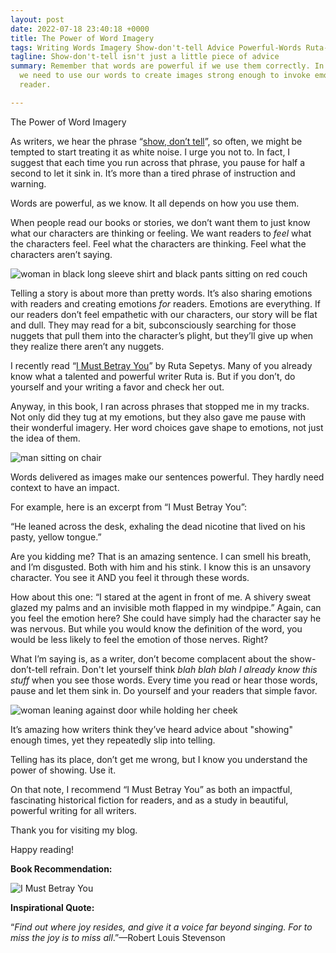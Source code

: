 ```yaml
---
layout: post
date: 2022-07-18 23:40:18 +0000
title: The Power of Word Imagery
tags: Writing Words Imagery Show-don't-tell Advice Powerful-Words Ruta-Sepetys
tagline: Show-don't-tell isn't just a little piece of advice
summary: Remember that words are powerful if we use them correctly. In writing stories,
  we need to use our words to create images strong enough to invoke emotions in the
  reader.

---
```

The Power of Word Imagery

As writers, we hear the phrase “[show, don’t tell](https://self-publishingschool.com/show-dont-tell-writing/ "show, don't tell")”, so often, we might be tempted to start treating it as white noise. I urge you not to. In fact, I suggest that each time you run across that phrase, you pause for half a second to let it sink in. It’s more than a tired phrase of instruction and warning.

Words are powerful, as we know. It all depends on how you use them.

When people read our books or stories, we don’t want them to just know what our characters are thinking or feeling. We want readers to _feel_ what the characters feel. Feel what the characters are thinking. Feel what the characters aren’t saying.

![woman in black long sleeve shirt and black pants sitting on red couch](https://images.unsplash.com/photo-1616696695535-98369e260e7a?ixlib=rb-1.2.1&ixid=MnwxMjA3fDB8MHxzZWFyY2h8Nnx8ZmVlbGluZ3xlbnwwfHwwfHw%3D&w=1000&q=80)

Telling a story is about more than pretty words. It’s also sharing emotions with readers and creating emotions _for_ readers. Emotions are everything. If our readers don’t feel empathetic with our characters, our story will be flat and dull. They may read for a bit, subconsciously searching for those nuggets that pull them into the character’s plight, but they’ll give up when they realize there aren’t any nuggets.

I recently read “[I Must Betray You](https://www.amazon.com/Must-Betray-You-Ruta-Sepetys/dp/198483603X "I Must Betray You")” by Ruta Sepetys. Many of you already know what a talented and powerful writer Ruta is. But if you don’t, do yourself and your writing a favor and check her out.

Anyway, in this book, I ran across phrases that stopped me in my tracks. Not only did they tug at my emotions, but they also gave me pause with their wonderful imagery. Her word choices gave shape to emotions, not just the idea of them.

![man sitting on chair](https://images.unsplash.com/photo-1555435024-e86cc54f6e48?ixlib=rb-1.2.1&ixid=MnwxMjA3fDB8MHxzZWFyY2h8OHx8dGhpbmtpbmd8ZW58MHx8MHx8&w=1000&q=80)

Words delivered as images make our sentences powerful. They hardly need context to have an impact.

For example, here is an excerpt from “I Must Betray You”:

“He leaned across the desk, exhaling the dead nicotine that lived on his pasty, yellow tongue.”

Are you kidding me? That is an amazing sentence. I can smell his breath, and I’m disgusted. Both with him and his stink. I know this is an unsavory character. You see it AND you feel it through these words.

How about this one: “I stared at the agent in front of me. A shivery sweat glazed my palms and an invisible moth flapped in my windpipe.” Again, can you feel the emotion here? She could have simply had the character say he was nervous. But while you would know the definition of the word, you would be less likely to feel the emotion of those nerves. Right?

What I’m saying is, as a writer, don’t become complacent about the show-don’t-tell refrain. Don't let yourself think _blah blah blah I already know this stuff_ when you see those words. Every time you read or hear those words, pause and let them sink in. Do yourself and your readers that simple favor.

![woman leaning against door while holding her cheek](https://images.unsplash.com/photo-1527565290982-018bcfdbee74?ixlib=rb-1.2.1&ixid=MnwxMjA3fDB8MHxzZWFyY2h8OXx8dGhpbmtpbmd8ZW58MHx8MHx8&w=1000&q=80)

It’s amazing how writers think they’ve heard advice about "showing" enough times, yet they repeatedly slip into telling.

Telling has its place, don’t get me wrong, but I know you understand the power of showing. Use it.

On that note, I recommend “I Must Betray You” as both an impactful, fascinating historical fiction for readers, and as a study in beautiful, powerful writing for all writers.

Thank you for visiting my blog.

Happy reading!

**Book Recommendation:**

![I Must Betray You](https://i.gr-assets.com/images/S/compressed.photo.goodreads.com/books/1630107564i/56970272._SY180_.jpg)

**Inspirational Quote:**

“_Find out where joy resides, and give it a voice far beyond singing. For to miss the joy is to miss all_.”—Robert Louis Stevenson